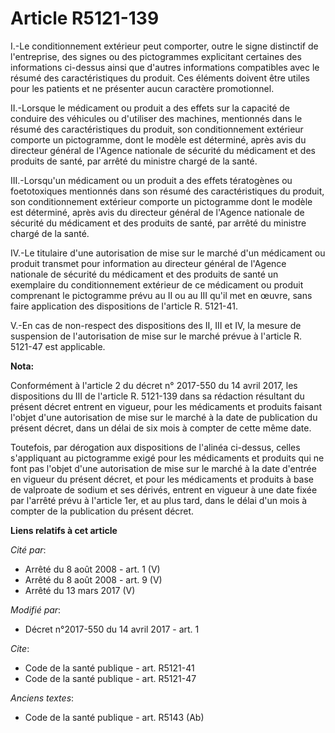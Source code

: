 # Article R5121-139

I.-Le conditionnement extérieur peut comporter, outre le signe distinctif de l'entreprise, des signes ou des pictogrammes
explicitant certaines des informations ci-dessus ainsi que d'autres informations compatibles avec le résumé des
caractéristiques du produit. Ces éléments doivent être utiles pour les patients et ne présenter aucun caractère
promotionnel. 

II.-Lorsque le médicament ou produit a des effets sur la capacité de conduire des véhicules ou d'utiliser des machines,
mentionnés dans le résumé des caractéristiques du produit, son conditionnement extérieur comporte un pictogramme, dont le
modèle est déterminé, après avis du directeur général de l'Agence nationale de sécurité du médicament et des produits de
santé, par arrêté du ministre chargé de la santé. 

III.-Lorsqu'un médicament ou un produit a des effets tératogènes ou foetotoxiques mentionnés dans son résumé des
caractéristiques du produit, son conditionnement extérieur comporte un pictogramme dont le modèle est déterminé, après avis
du directeur général de l'Agence nationale de sécurité du médicament et des produits de santé, par arrêté du ministre chargé
de la santé. 

IV.-Le titulaire d'une autorisation de mise sur le marché d'un médicament ou produit transmet pour information au directeur
général de l'Agence nationale de sécurité du médicament et des produits de santé un exemplaire du conditionnement extérieur
de ce médicament ou produit comprenant le pictogramme prévu au II ou au III qu'il met en œuvre, sans faire application des
dispositions de l'article R. 5121-41. 

V.-En cas de non-respect des dispositions des II, III et IV, la mesure de suspension de l'autorisation de mise sur le marché
prévue à l'article R. 5121-47 est applicable.

**Nota:**

Conformément à l'article 2 du décret n° 2017-550 du 14 avril 2017, les dispositions du III de l'article R. 5121-139 dans sa
rédaction résultant du présent décret entrent en vigueur, pour les médicaments et produits faisant l'objet d'une autorisation
de mise sur le marché à la date de publication du présent décret, dans un délai de six mois à compter de cette même date.

Toutefois, par dérogation aux dispositions de l'alinéa ci-dessus, celles s'appliquant au pictogramme exigé pour les
médicaments et produits qui ne font pas l'objet d'une autorisation de mise sur le marché à la date d'entrée en vigueur du
présent décret, et pour les médicaments et produits à base de valproate de sodium et ses dérivés, entrent en vigueur à une
date fixée par l'arrêté prévu à l'article 1er, et au plus tard, dans le délai d'un mois à compter de la publication du
présent décret.

**Liens relatifs à cet article**

_Cité par_:

  - Arrêté du 8 août 2008 - art. 1 (V)
  - Arrêté du 8 août 2008 - art. 9 (V)
  - Arrêté du 13 mars 2017 (V)

_Modifié par_:

  - Décret n°2017-550 du 14 avril 2017 - art. 1

_Cite_:

  - Code de la santé publique - art. R5121-41
  - Code de la santé publique - art. R5121-47

_Anciens textes_:

  - Code de la santé publique - art. R5143 (Ab)
